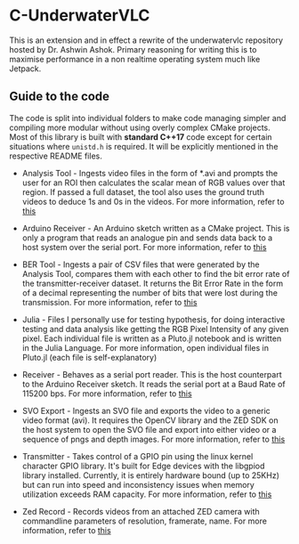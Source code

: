 # C-UnderwaterVLC

This is an extension and in effect a rewrite of the underwatervlc repository hosted by
Dr. Ashwin Ashok. Primary reasoning for writing this is to maximise performance in a non
realtime operating system much like Jetpack.

## Guide to the code

The code is split into individual folders to make code managing simpler and compiling more modular without
using overly complex CMake projects. Most of this library is built with **standard C++17** code except for
certain situations where `unistd.h` is required. It will be explicitly mentioned in the respective README files.  

* Analysis Tool - Ingests video files in the form of *.avi and prompts the user for an ROI then calculates the 
scalar mean of RGB values over that region. If passed a full dataset, the tool also uses the ground truth videos
to deduce 1s and 0s in the videos. For more information, refer to [this](analysis_tool/README.md)

* Arduino Receiver - An Arduino sketch written as a CMake project. This is only a program that reads an analogue pin
and sends data back to a host system over the serial port. For more information, refer to [this](arduino_receiver/README.md)

* BER Tool - Ingests a pair of CSV files that were generated by the Analysis Tool, compares them with each other to find
the bit error rate of the transmitter-receiver dataset. It returns the Bit Error Rate in the form of a decimal representing
the number of bits that were lost during the transmission. For more information, refer to [this](ber_tool/README.md)

* Julia - Files I personally use for testing hypothesis, for doing interactive testing and data analysis like getting 
the RGB Pixel Intensity of any given pixel. Each individual file is written as a Pluto.jl notebook and is written in 
the Julia Language. For more information, open individual files in Pluto.jl (each file is self-explanatory)

* Receiver - Behaves as a serial port reader. This is the host counterpart to the Arduino Receiver sketch.
It reads the serial port at a Baud Rate of 115200 bps. For more information, refer to [this](receiver/README.md)

* SVO Export - Ingests an SVO file and exports the video to a generic video format (avi). It requires the OpenCV library
and the ZED SDK on the host system to open the SVO file and export into either video or a sequence of pngs and depth images.
For more information, refer to [this](svo_export/README.md)

* Transmitter - Takes control of a GPIO pin using the linux kernel character GPIO library. It's built for Edge devices
with the libgpiod library installed. Currently, it is entirely hardware bound (up to 25KHz) but can run into speed and
inconsistency issues when memory utilization exceeds RAM capacity. For more information, refer to [this](transmitter/README.md)

* Zed Record - Records videos from an attached ZED camera with commandline parameters of resolution, framerate, name.
For more information, refer to [this](zed_record/README.md)
